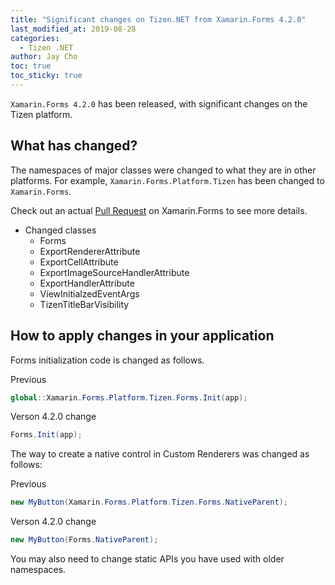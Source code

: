 ```yaml
---
title: "Significant changes on Tizen.NET from Xamarin.Forms 4.2.0"
last_modified_at: 2019-08-28
categories:
  - Tizen .NET
author: Jay Cho
toc: true
toc_sticky: true
---
```


`Xamarin.Forms 4.2.0` has been released, with significant changes on the Tizen platform.

## What has changed?
The namespaces of major classes were changed to what they are in other platforms. For example, `Xamarin.Forms.Platform.Tizen` has been changed to `Xamarin.Forms`.

Check out an actual [Pull Request](https://github.com/xamarin/Xamarin.Forms/pull/7193) on Xamarin.Forms to see more details.

- Changed classes
  - Forms
  - ExportRendererAttribute
  - ExportCellAttribute
  - ExportImageSourceHandlerAttribute
  - ExportHandlerAttribute
  - ViewInitialzedEventArgs
  - TizenTitleBarVisibility

## How to apply changes in your application

Forms initialization code is changed as follows.

Previous
```cs
global::Xamarin.Forms.Platform.Tizen.Forms.Init(app);
```
Verson 4.2.0 change
```cs
Forms.Init(app);
```

The way to create a native control in Custom Renderers was changed as follows:

Previous
```cs
new MyButton(Xamarin.Forms.Platform.Tizen.Forms.NativeParent);
```

Verson 4.2.0 change
```cs
new MyButton(Forms.NativeParent);
```

You may also need to change static APIs you have used with older namespaces.
